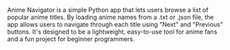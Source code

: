 Anime Navigator is a simple Python app that lets users browse a list of popular anime titles. By loading anime names from a .txt or .json file, the app allows users to navigate through each title using "Next" and "Previous" buttons. It's designed to be a lightweight, easy-to-use tool for anime fans and a fun project for beginner programmers.
